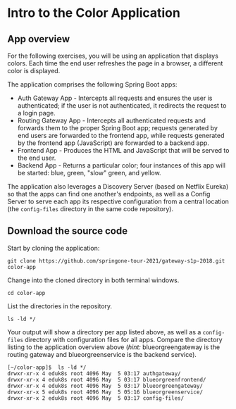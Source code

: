 # Intro to the Color Application

## App overview
For the following exercises, you will be using an application that displays colors.
Each time the end user refreshes the page in a browser, a different color is displayed.

The application comprises the following Spring Boot apps:
- Auth Gateway App - Intercepts all requests and ensures the user is authenticated; if the user is not authenticated, it redirects the request to a login page.
- Routing Gateway App - Intercepts all authenticated requests and forwards them to the proper Spring Boot app; requests generated by end users are forwarded to the frontend app, while requests generated by the frontend app (JavaScript) are forwarded to a backend app.
- Frontend App - Produces the HTML and JavaScript that will be served to the end user.
- Backend App - Returns a particular color; four instances of this app will be started: blue, green, "slow" green, and yellow.

The application also leverages a Discovery Server (based on Netflix Eureka) so that the apps can find one another's endpoints, as well as a Config Server to serve each app its respective configuration from a central location (the `config-files` directory in the same code repository).

## Download the source code

Start by cloning the application:
```execute-1
git clone https://github.com/springone-tour-2021/gateway-s1p-2018.git color-app
```

Change into the cloned directory in both terminal windows.
```execute-all
cd color-app
```

List the directories in the repository.
```execute-1
ls -ld */
```

Your output will show a directory per app listed above, as well as a `config-files` directory with configuration files for all apps. Compare the directory listing to the application overview above (_hint:_ blueorgreengateway is the routing gateway and blueorgreenservice is the backend service).
```
[~/color-app]$  ls -ld */
drwxr-xr-x 4 eduk8s root 4096 May  5 03:17 authgateway/
drwxr-xr-x 4 eduk8s root 4096 May  5 03:17 blueorgreenfrontend/
drwxr-xr-x 4 eduk8s root 4096 May  5 03:17 blueorgreengateway/
drwxr-xr-x 5 eduk8s root 4096 May  5 05:16 blueorgreenservice/
drwxr-xr-x 2 eduk8s root 4096 May  5 03:17 config-files/
```
